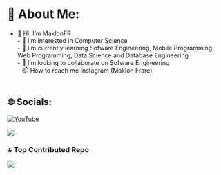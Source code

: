 # 💫 About Me:
- 👋 Hi, I’m MaklonFR<br>- 👀 I’m interested in Computer Science<br>- 🌱 I’m currently learning Sofware Engineering, Mobile Programming, Web Programming, Data Science and Database Engineering<br>- 💞️ I’m looking to collaborate on Sofware Engineering<br>- 📫 How to reach me Instagram (Maklon Frare)<br><br>


## 🌐 Socials:
[![YouTube](https://img.shields.io/badge/YouTube-%23FF0000.svg?logo=YouTube&logoColor=white)](https://youtube.com/@MaklonFR) 

![](https://github-readme-stats.vercel.app/api?username=MaklonFR&theme=dark&hide_border=false&include_all_commits=false&count_private=false)<br/>

### 🔝 Top Contributed Repo
![](https://github-contributor-stats.vercel.app/api?username=MaklonFR&limit=5&theme=dark&combine_all_yearly_contributions=true)
